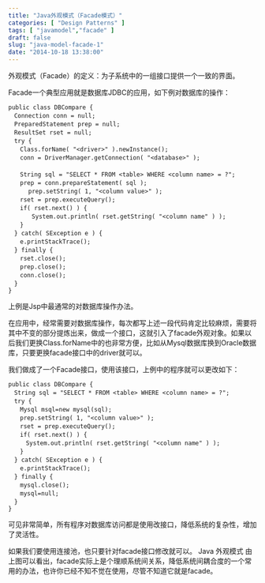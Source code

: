 ```yaml
---
title: "Java外观模式（Facade模式）"
categories: [ "Design Patterns" ]
tags: [ "javamodel","facade" ]
draft: false
slug: "java-model-facade-1"
date: "2014-10-18 13:38:00"
---
```


外观模式（Facade）的定义：为子系统中的一组接口提供一个一致的界面。

Facade一个典型应用就是数据库JDBC的应用，如下例对数据库的操作：


<!--more-->


    public class DBCompare {
    　Connection conn = null;
    　PreparedStatement prep = null;
    　ResultSet rset = null;
    　try {
    　　Class.forName( "<driver>" ).newInstance();
    　　conn = DriverManager.getConnection( "<database>" );
    　　　　
    　　String sql = "SELECT * FROM <table> WHERE <column name> = ?";
    　　prep = conn.prepareStatement( sql );
    　    prep.setString( 1, "<column value>" );
    　　rset = prep.executeQuery();
    　　if( rset.next() ) {
    　　　　System.out.println( rset.getString( "<column name" ) );
    　　}
    　} catch( SException e ) {
    　　e.printStackTrace();
    　} finally {
    　　rset.close();
    　　prep.close();
    　　conn.close();
    　}
    }

上例是Jsp中最通常的对数据库操作办法。

在应用中，经常需要对数据库操作，每次都写上述一段代码肯定比较麻烦，需要将其中不变的部分提炼出来，做成一个接口，这就引入了facade外观对象。如果以后我们更换Class.forName中的<driver>也非常方便，比如从Mysql数据库换到Oracle数据库，只要更换facade接口中的driver就可以。

我们做成了一个Facade接口，使用该接口，上例中的程序就可以更改如下：

    public class DBCompare {
    　String sql = "SELECT * FROM <table> WHERE <column name> = ?";　　
    　try {
    　　Mysql msql=new mysql(sql);
    　　prep.setString( 1, "<column value>" );
    　　rset = prep.executeQuery();
    　　if( rset.next() ) {
    　　　System.out.println( rset.getString( "<column name" ) );
    　　}
    　} catch( SException e ) {
    　　e.printStackTrace();
    　} finally {
    　　mysql.close();
    　　mysql=null;
    　}
    }

可见非常简单，所有程序对数据库访问都是使用改接口，降低系统的复杂性，增加了灵活性。

如果我们要使用连接池，也只要针对facade接口修改就可以。
Java 外观模式
由上图可以看出，facade实际上是个理顺系统间关系，降低系统间耦合度的一个常用的办法，也许你已经不知不觉在使用，尽管不知道它就是facade。